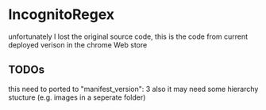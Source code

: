 # IncognitoRegex

unfortunately I lost the original source code, 
this is the code from current deployed verison in the chrome Web store

## TODOs

this need to ported to "manifest_version": 3
also it may need some hierarchy stucture (e.g. images in a seperate folder)
